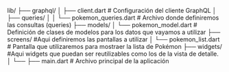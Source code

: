 lib/
├── graphql/
│   ├── client.dart          # Configuración del cliente GraphQL
│   ├── queries/
│   │   └── pokemon_queries.dart   # Archivo donde definiremos las consultas (queries)
├── models/
│   └── pokemon_model.dart   # Definición de clases de modelos para los datos que vayamos a utilizar
├── screens/                 #Aqui definiremos las pantallas a utilizar
│   └── pokemon_list.dart    # Pantalla que utilizaremos para mostraer la lista de Pokémon
├── widgets/                  #Aqui widgets que puedan ser reutilizables como los de la vista de detalle.
│   └── 
├── main.dart                # Archivo principal de la aplicación
